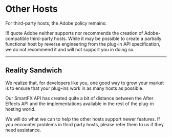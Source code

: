 # Other Hosts

For third-party hosts, the Adobe policy remains:

!!! quote
    Adobe neither supports nor recommends the creation of Adobe-compatible third-party hosts. While it may be possible to create a partially functional host by reverse engineering from the plug-in API specification, we do not recommend it and will not support you in doing so.

---

## Reality Sandwich

We realize that, for developers like you, one good way to grow your market is to ensure that your plug-ins work in as many hosts as possible.

Our SmartFX API has created quite a bit of distance between the After Effects API and the implementations available in the rest of the plug-in hosting world.

We will do what we can to help the other hosts support newer features. If you encounter problems in third party hosts, please refer them to us if they need assistance.
